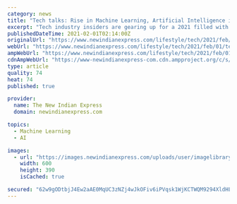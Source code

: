```yaml
---
category: news
title: "Tech talks: Rise in Machine Learning, Artificial Intelligence in 2021"
excerpt: "Tech industry insiders are gearing up for a 2021 filled with Machine Learning and the even greater rise of Artificial Intelligence in all aspects of our daily lives"
publishedDateTime: 2021-02-01T02:14:00Z
originalUrl: "https://www.newindianexpress.com/lifestyle/tech/2021/feb/01/tech-talks-rise-in-machine-learningartificial-intelligence-in-2021-2257710.html"
webUrl: "https://www.newindianexpress.com/lifestyle/tech/2021/feb/01/tech-talks-rise-in-machine-learningartificial-intelligence-in-2021-2257710.html"
ampWebUrl: "https://www.newindianexpress.com/lifestyle/tech/2021/feb/01/tech-talks-rise-in-machine-learningartificial-intelligence-in-2021-2257710.amp"
cdnAmpWebUrl: "https://www-newindianexpress-com.cdn.ampproject.org/c/s/www.newindianexpress.com/lifestyle/tech/2021/feb/01/tech-talks-rise-in-machine-learningartificial-intelligence-in-2021-2257710.amp"
type: article
quality: 74
heat: 74
published: true

provider:
  name: The New Indian Express
  domain: newindianexpress.com

topics:
  - Machine Learning
  - AI

images:
  - url: "https://images.newindianexpress.com/uploads/user/imagelibrary/2021/2/1/w600X390/Technology.JPG"
    width: 600
    height: 390
    isCached: true

secured: "62w9gODtbjJ4Ew2aAE0MqUC3zNZj4wJkOFiv6iPVqsk1WjKCTWQM9294XldHL+TXvO4d4YIWBQPK2rNZ++35pU1G61hGPbUFh7gnCRBOVzg7Gpc3QKYcsqVrrwCyYBTAOhu2FTSFjeexz5IDuWyBUu83mO1FuhhePX83NyrTlwx+z7hyLs41q8W9HJl2scmM4BcwKf2BdWOuQINaZhs/nErY2N5JmtoaLx9DjEjzFHXR9rD7pH9o3aST7ViZxU3ATAi5sebok5g/dOyLjYEYJlQTaFjL9J1/UqXVlmc6UIToC6xHlXfjPxF9apLLZGDelDJ5rNJ9AP+7sstxu4DVQbjiGua/UgllJMuFsEwUUGY=;wG00bECahpJcw0tV6C0cCw=="
---
```


